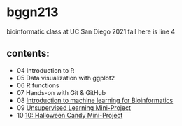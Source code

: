 # bggn213

bioinformatic class at UC San Diego 2021 fall
here is line 4

## contents: 
- 04 Introduction to R
- 05 Data visualization with ggplot2
- 06 R functions
- 07 Hands-on with Git & GitHub 
- 08 [Introduction to machine learning for Bioinformatics](https://github.com/MayWu124/bggn213/tree/main/class08)
- 09 [Unsupervised Learning Mini-Project](https://github.com/MayWu124/bggn213/tree/main/class09_mini_project)
- 10 [10: Halloween Candy Mini-Project](https://github.com/MayWu124/bggn213/blob/main/class10-HalloweenProject/May-Wu-HalloweenProject.pdf)

